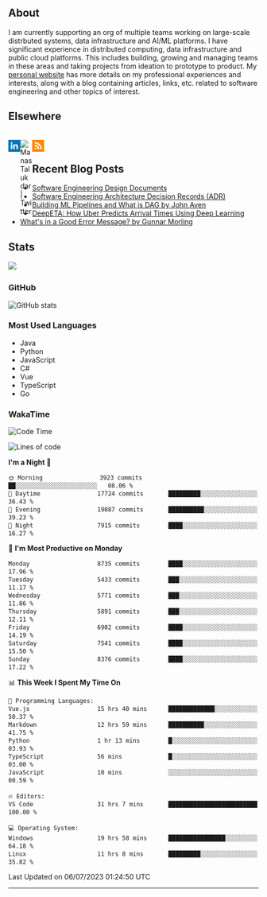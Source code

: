 ## About

I am currently supporting an org of multiple teams working on large-scale distrbuted systems, data infrastructure and AI/ML platforms. I have significant experience in distributed computing, data infrastructure and public cloud platforms. This includes building, growing and managing teams in these areas and taking projects from ideation to prototype to product. My [personal website](https://manastalukdar.github.io/) has more details on my professional experiences and interests, along with a blog containing articles, links, etc. related to software engineering and other topics of interest.

## Elsewhere

</br>

<a href="https://www.linkedin.com/in/manastalukdar" target="_blank">
  <img align="left" alt="Manas Talukdar | Linkedin" width="24px" src="https://raw.githubusercontent.com/edent/SuperTinyIcons/master/images/svg/linkedin.svg" />
</a>
<a href="https://www.twitter.com/manastalukdar" target="_blank">
  <img align="left" alt="Manas Talukdar | Twitter" width="24px" src="https://github.com/TheDudeThatCode/TheDudeThatCode/blob/master/Assets/Twitter.svg" />
</a>
<a href="https://manastalukdar.github.io/" target="_blank">
  <img align="left" alt="Manas Talukdar | Website" width="24px" src="https://github.com/edent/SuperTinyIcons/blob/master/images/svg/rss.svg" />
</a>

</br>

## Recent Blog Posts

<!-- BLOG:START -->
- [Software Engineering Design Documents](https://manastalukdar.github.io/blog/2023/03/18/software-engineering-design-documents/)
- [Software Engineering Architecture Decision Records &lpar;ADR&rpar;](https://manastalukdar.github.io/blog/2023/03/18/software-engineering-architecture-decision-records/)
- [Building ML Pipelines and What is DAG by John Aven](https://manastalukdar.github.io/blog/2022/03/21/building-ml-pipelines-dag/)
- [DeepETA: How Uber Predicts Arrival Times Using Deep Learning](https://manastalukdar.github.io/blog/2022/03/21/deepeta-uber-predicts-arrival-times-deep-learning/)
- [What&#39;s in a Good Error Message? by Gunnar Morling](https://manastalukdar.github.io/blog/2022/02/11/good-error-message-gunnar-morling/)
<!-- BLOG:END -->

## Stats

![](https://komarev.com/ghpvc/?username=manastalukdar)

### GitHub

![GitHub stats](https://github-readme-stats.vercel.app/api?username=manastalukdar&show_icons=true&hide_border=true&hide_rank=true&hide_title=true&icon_color=79ff97&text_color=cecac3&bg_color=4d4b4b)

### Most Used Languages

- Java
- Python
- JavaScript
- C#
- Vue
- TypeScript
- Go

<!--
![Top Langs](https://github-readme-stats.vercel.app/api/top-langs/?username=manastalukdar&layout=compact&hide_border=true&hide_title=true&icon_color=79ff97&text_color=cecac3&bg_color=4d4b4b)
-->

### WakaTime

<!--START_SECTION:waka-->
![Code Time](http://img.shields.io/badge/Code%20Time-3%2C699%20hrs%2010%20mins-blue)

![Lines of code](https://img.shields.io/badge/From%20Hello%20World%20I%27ve%20Written-18.9%20million%20lines%20of%20code-blue)

**I'm a Night 🦉** 

```text
🌞 Morning                3923 commits        ██░░░░░░░░░░░░░░░░░░░░░░░   08.06 % 
🌆 Daytime                17724 commits       █████████░░░░░░░░░░░░░░░░   36.43 % 
🌃 Evening                19087 commits       ██████████░░░░░░░░░░░░░░░   39.23 % 
🌙 Night                  7915 commits        ████░░░░░░░░░░░░░░░░░░░░░   16.27 % 
```
📅 **I'm Most Productive on Monday** 

```text
Monday                   8735 commits        ████░░░░░░░░░░░░░░░░░░░░░   17.96 % 
Tuesday                  5433 commits        ███░░░░░░░░░░░░░░░░░░░░░░   11.17 % 
Wednesday                5771 commits        ███░░░░░░░░░░░░░░░░░░░░░░   11.86 % 
Thursday                 5891 commits        ███░░░░░░░░░░░░░░░░░░░░░░   12.11 % 
Friday                   6902 commits        ████░░░░░░░░░░░░░░░░░░░░░   14.19 % 
Saturday                 7541 commits        ████░░░░░░░░░░░░░░░░░░░░░   15.50 % 
Sunday                   8376 commits        ████░░░░░░░░░░░░░░░░░░░░░   17.22 % 
```


📊 **This Week I Spent My Time On** 

```text
💬 Programming Languages: 
Vue.js                   15 hrs 40 mins      █████████████░░░░░░░░░░░░   50.37 % 
Markdown                 12 hrs 59 mins      ██████████░░░░░░░░░░░░░░░   41.75 % 
Python                   1 hr 13 mins        █░░░░░░░░░░░░░░░░░░░░░░░░   03.93 % 
TypeScript               56 mins             █░░░░░░░░░░░░░░░░░░░░░░░░   03.00 % 
JavaScript               10 mins             ░░░░░░░░░░░░░░░░░░░░░░░░░   00.59 % 

🔥 Editors: 
VS Code                  31 hrs 7 mins       █████████████████████████   100.00 % 

💻 Operating System: 
Windows                  19 hrs 58 mins      ████████████████░░░░░░░░░   64.18 % 
Linux                    11 hrs 8 mins       █████████░░░░░░░░░░░░░░░░   35.82 % 
```


 Last Updated on 06/07/2023 01:24:50 UTC
<!--END_SECTION:waka-->

---

<!--

**manastalukdar/manastalukdar** is a ✨ _special_ ✨ repository because its `README.md` (this file) appears on your GitHub profile.

Here are some ideas to get you started:

- 🔭 I’m currently working on ...
- 🌱 I’m currently learning ...
- 👯 I’m looking to collaborate on ...
- 🤔 I’m looking for help with ...
- 💬 Ask me about ...
- 📫 How to reach me: ...
- 😄 Pronouns: ...
- ⚡ Fun fact: ...
-->
